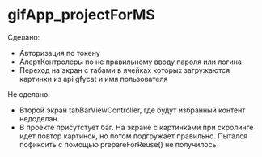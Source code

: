 # gifApp_projectForMS

Сделано: 
- Авторизация по токену
- АлертКонтролеры по не правильному вводу пароля или логина
- Переход на экран с табами в ячейках которых загружаются картинки из api gfycat и имя пользователя


Не сделано:
 - Второй экран tabBarViewController, где будут избранный контент недоделан.
 - В проекте присутстует баг. На экране с картинками при скролинге идет повтор картинок, но потом подгружает правильно. 
   Пытался пофиксить с помощью prepareForReuse() не получилось

